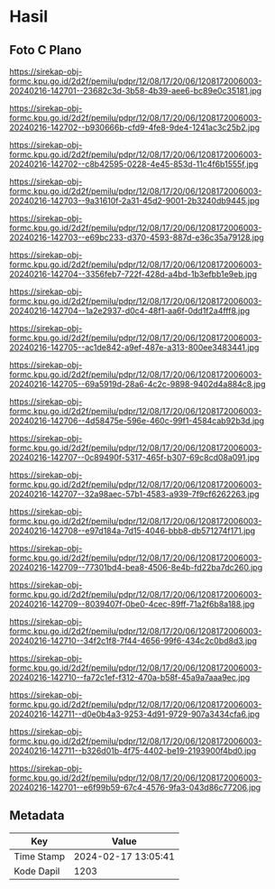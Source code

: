 # Hasil

## Foto C Plano

https://sirekap-obj-formc.kpu.go.id/2d2f/pemilu/pdpr/12/08/17/20/06/1208172006003-20240216-142701--23682c3d-3b58-4b39-aee6-bc89e0c35181.jpg

https://sirekap-obj-formc.kpu.go.id/2d2f/pemilu/pdpr/12/08/17/20/06/1208172006003-20240216-142702--b930666b-cfd9-4fe8-9de4-1241ac3c25b2.jpg

https://sirekap-obj-formc.kpu.go.id/2d2f/pemilu/pdpr/12/08/17/20/06/1208172006003-20240216-142702--c8b42595-0228-4e45-853d-11c4f6b1555f.jpg

https://sirekap-obj-formc.kpu.go.id/2d2f/pemilu/pdpr/12/08/17/20/06/1208172006003-20240216-142703--9a31610f-2a31-45d2-9001-2b3240db9445.jpg

https://sirekap-obj-formc.kpu.go.id/2d2f/pemilu/pdpr/12/08/17/20/06/1208172006003-20240216-142703--e69bc233-d370-4593-887d-e36c35a79128.jpg

https://sirekap-obj-formc.kpu.go.id/2d2f/pemilu/pdpr/12/08/17/20/06/1208172006003-20240216-142704--3356feb7-722f-428d-a4bd-1b3efbb1e9eb.jpg

https://sirekap-obj-formc.kpu.go.id/2d2f/pemilu/pdpr/12/08/17/20/06/1208172006003-20240216-142704--1a2e2937-d0c4-48f1-aa6f-0dd1f2a4fff8.jpg

https://sirekap-obj-formc.kpu.go.id/2d2f/pemilu/pdpr/12/08/17/20/06/1208172006003-20240216-142705--ac1de842-a9ef-487e-a313-800ee3483441.jpg

https://sirekap-obj-formc.kpu.go.id/2d2f/pemilu/pdpr/12/08/17/20/06/1208172006003-20240216-142705--69a5919d-28a6-4c2c-9898-9402d4a884c8.jpg

https://sirekap-obj-formc.kpu.go.id/2d2f/pemilu/pdpr/12/08/17/20/06/1208172006003-20240216-142706--4d58475e-596e-460c-99f1-4584cab92b3d.jpg

https://sirekap-obj-formc.kpu.go.id/2d2f/pemilu/pdpr/12/08/17/20/06/1208172006003-20240216-142707--0c89490f-5317-465f-b307-69c8cd08a091.jpg

https://sirekap-obj-formc.kpu.go.id/2d2f/pemilu/pdpr/12/08/17/20/06/1208172006003-20240216-142707--32a98aec-57b1-4583-a939-7f9cf6262263.jpg

https://sirekap-obj-formc.kpu.go.id/2d2f/pemilu/pdpr/12/08/17/20/06/1208172006003-20240216-142708--e97d184a-7d15-4046-bbb8-db571274f171.jpg

https://sirekap-obj-formc.kpu.go.id/2d2f/pemilu/pdpr/12/08/17/20/06/1208172006003-20240216-142709--77301bd4-bea8-4506-8e4b-fd22ba7dc260.jpg

https://sirekap-obj-formc.kpu.go.id/2d2f/pemilu/pdpr/12/08/17/20/06/1208172006003-20240216-142709--8039407f-0be0-4cec-89ff-71a2f6b8a188.jpg

https://sirekap-obj-formc.kpu.go.id/2d2f/pemilu/pdpr/12/08/17/20/06/1208172006003-20240216-142710--34f2c1f8-7f44-4656-99f6-434c2c0bd8d3.jpg

https://sirekap-obj-formc.kpu.go.id/2d2f/pemilu/pdpr/12/08/17/20/06/1208172006003-20240216-142710--fa72c1ef-f312-470a-b58f-45a9a7aaa9ec.jpg

https://sirekap-obj-formc.kpu.go.id/2d2f/pemilu/pdpr/12/08/17/20/06/1208172006003-20240216-142711--d0e0b4a3-9253-4d91-9729-907a3434cfa6.jpg

https://sirekap-obj-formc.kpu.go.id/2d2f/pemilu/pdpr/12/08/17/20/06/1208172006003-20240216-142711--b326d01b-4f75-4402-be19-2193900f4bd0.jpg

https://sirekap-obj-formc.kpu.go.id/2d2f/pemilu/pdpr/12/08/17/20/06/1208172006003-20240216-142701--e6f99b59-67c4-4576-9fa3-043d86c77206.jpg


## Metadata

| Key        | Value               |
| ---------- | ------------------- |
| Time Stamp | 2024-02-17 13:05:41 |
| Kode Dapil | 1203                |



